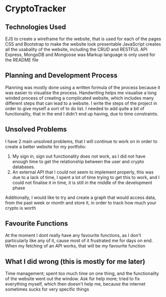 # CryptoTracker
## Technologies Used
EJS to create a wireframe for the website, that is used for each of the pages
CSS and Bootstrap to make the website look presentable
JavaScript creates all the usabality of the website, including the CRUD and RESTFUL API
Express, MongoDB and Mongoose was 
Markup language is only used for the README file

## Planning and Development Process
Planning was mostly done using a written formula of the process because it was easier to visualise the process. 
Handwriting helps me visualise a long winded process of creating a complicated website, which includes many different steps that can lead to a website. I write the steps of the project in order to give myself a sort of to do list.
I needed to add quite a bit of functionality, that in the end I didn't end up having, due to time constraints.

## Unsolved Problems
I have 2 main unsolved problems, that I will continue to work on in order to create a better website for my portfolio:
1. My sign in, sign out functionality does not work, as I did not have enough time to get the relationship between the user and crypto databases.
2. An external API that I could not seem to implement properly, this was due to a lack of time, I spent a lot of time trying to get this to work, and I could not finalise it in time, it is still in the middle of the development phase

Additionally, I would like to try and create a graph that would access data, from the past week or month and store it, in order to track how much your crypto is worth

## Favourite Functions
At the moment I dont really have any favourite functions, as I don't particularly like any of it, cause most of it frustrated me for days on end. When my fetching of an API works, that will be my favourite function

## What I did wrong (this is mostly for me later)
Time management; spent too much time on one thing, and the functionality of the website went out the window. 
Ask for help more; tried to fix everything myself, which then doesn't help me, because the internet sometimes sucks for very specific things